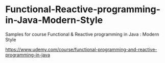 # Functional-Reactive-programming-in-Java-Modern-Style
Samples for course Functional &amp; Reactive programming in Java : Modern Style

https://www.udemy.com/course/functional-programming-and-reactive-programming-in-java
